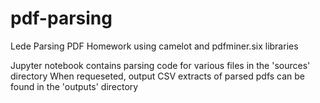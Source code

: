 # pdf-parsing
Lede Parsing PDF Homework using camelot and pdfminer.six libraries

Jupyter notebook contains parsing code for various files in the 'sources' directory
When requeseted, output CSV extracts of parsed pdfs can be found in the 'outputs' directory